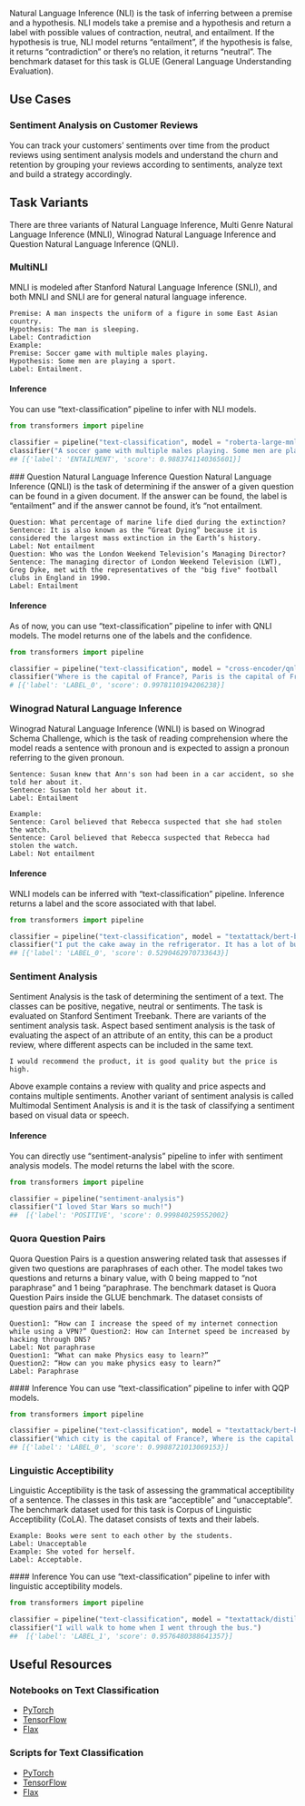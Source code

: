 Natural Language Inference (NLI) is the task of inferring between a premise and a hypothesis. NLI models take a premise and a hypothesis and return a label with possible values of contraction, neutral, and entailment. If the hypothesis is true, NLI model returns “entailment”, if the hypothesis is false, it returns “contradiction” or there’s no relation, it returns “neutral”. The benchmark dataset for this task is GLUE (General Language Understanding Evaluation).

## Use Cases 

### Sentiment Analysis on Customer Reviews
You can track your customers’ sentiments over time from the product reviews using sentiment analysis models and understand the churn and retention by grouping your reviews according to sentiments, analyze text and build a strategy accordingly.

## Task Variants 
There are three variants of Natural Language Inference, Multi Genre Natural Language Inference (MNLI),  Winograd Natural Language Inference and Question Natural Language Inference (QNLI).

### MultiNLI
MNLI is modeled after Stanford Natural Language Inference (SNLI), and both MNLI and SNLI are for general natural language inference. 
```
Premise: A man inspects the uniform of a figure in some East Asian country.
Hypothesis: The man is sleeping.
Label: Contradiction
Example: 
Premise: Soccer game with multiple males playing.
Hypothesis: Some men are playing a sport.
Label: Entailment.
``` 

#### Inference
You can use “text-classification” pipeline to infer with NLI models.
```python
from transformers import pipeline

classifier = pipeline("text-classification", model = "roberta-large-mnli")
classifier("A soccer game with multiple males playing. Some men are playing a sport.")
## [{'label': 'ENTAILMENT', 'score': 0.9883741140365601}]
```

### Question Natural Language Inference
Question Natural Language Inference (QNLI) is the task of determining if the answer of a given question can be found in a given document. If the answer can be found, the label is “entailment” and if the answer cannot be found, it’s “not entailment.
```
Question: What percentage of marine life died during the extinction?
Sentence: It is also known as the “Great Dying” because it is considered the largest mass extinction in the Earth’s history.
Label: Not entailment
Question: Who was the London Weekend Television’s Managing Director? 
Sentence: The managing director of London Weekend Television (LWT), Greg Dyke, met with the representatives of the "big five" football clubs in England in 1990.
Label: Entailment
```

#### Inference
As of now, you can use “text-classification” pipeline to infer with QNLI models. The model returns one of the labels and the confidence.

```python
from transformers import pipeline

classifier = pipeline("text-classification", model = "cross-encoder/qnli-electra-base")
classifier("Where is the capital of France?, Paris is the capital of France.")
# [{'label': 'LABEL_0', 'score': 0.9978110194206238}] 
```

### Winograd Natural Language Inference
Winograd Natural Language Inference (WNLI) is based on Winograd Schema Challenge, which is the task of reading comprehension where the model reads a sentence with pronoun and is expected to assign a pronoun referring to the given pronoun. 
```
Sentence: Susan knew that Ann's son had been in a car accident, so she told her about it. 
Sentence: Susan told her about it.
Label: Entailment

Example: 
Sentence: Carol believed that Rebecca suspected that she had stolen the watch.
Sentence: Carol believed that Rebecca suspected that Rebecca had stolen the watch.
Label: Not entailment
```

#### Inference
WNLI models can be inferred with “text-classification” pipeline. Inference returns a label and the score associated with that label.
```python
from transformers import pipeline

classifier = pipeline("text-classification", model = "textattack/bert-base-uncased-WNLI")
classifier("I put the cake away in the refrigerator. It has a lot of butter in it., The refrigerator has a lot of butter in it.")
## [{'label': 'LABEL_0', 'score': 0.5290462970733643}]
```

### Sentiment Analysis
Sentiment Analysis is the task of determining the sentiment of a text. The classes can be positive, negative, neutral or sentiments. The task is evaluated on Stanford Sentiment Treebank.
There are variants of the sentiment analysis task. Aspect based sentiment analysis is the task of evaluating the aspect of an attribute of an entity, this can be a product review, where different aspects can be included in the same text. 
```
I would recommend the product, it is good quality but the price is high. 
```
Above example contains a review with quality and price aspects and contains multiple sentiments.
Another variant of sentiment analysis is called Multimodal Sentiment Analysis is and it is the task of classifying a sentiment based on visual data or speech.

#### Inference
You can directly use “sentiment-analysis” pipeline to infer with sentiment analysis models. The model returns the label with the score.
```python
from transformers import pipeline

classifier = pipeline("sentiment-analysis")
classifier("I loved Star Wars so much!") 
##  [{'label': 'POSITIVE', 'score': 0.999840259552002}
```

### Quora Question Pairs
Quora Question Pairs is a question answering related task that assesses if given two questions are paraphrases of each other. The model takes two questions and returns a binary value, with 0 being mapped to “not paraphrase” and 1 being “paraphrase. The benchmark dataset is Quora Question Pairs inside the GLUE benchmark. The dataset consists of question pairs and their labels.
```
Question1: “How can I increase the speed of my internet connection while using a VPN?” Question2: How can Internet speed be increased by hacking through DNS?
Label: Not paraphrase
Question1: “What can make Physics easy to learn?”
Question2: “How can you make physics easy to learn?”
Label: Paraphrase
```

#### Inference
You can use “text-classification” pipeline to infer with QQP models.
```python
from transformers import pipeline

classifier = pipeline("text-classification", model = "textattack/bert-base-uncased-QQP")
classifier("Which city is the capital of France?, Where is the capital of France?")
## [{'label': 'LABEL_0', 'score': 0.9988721013069153}]
```

### Linguistic Acceptibility
Linguistic Acceptibility is the task of assessing the grammatical acceptibility of a sentence. The classes in this task are “acceptible” and “unacceptable”. The benchmark dataset used for this task is Corpus of Linguistic Acceptibility (CoLA). The dataset consists of texts and their labels.
```
Example: Books were sent to each other by the students.
Label: Unacceptable
Example: She voted for herself.
Label: Acceptable.
```

#### Inference
You can use “text-classification” pipeline to infer with linguistic acceptibility models.
```python
from transformers import pipeline

classifier = pipeline("text-classification", model = "textattack/distilbert-base-uncased-CoLA")
classifier("I will walk to home when I went through the bus.")
##  [{'label': 'LABEL_1', 'score': 0.9576480388641357}]
```


## Useful Resources

### Notebooks on Text Classification
- [PyTorch](https://github.com/huggingface/notebooks/blob/master/examples/text_classification.ipynb)
- [TensorFlow](https://github.com/huggingface/notebooks/blob/master/examples/text_classification-tf.ipynb)
- [Flax](https://github.com/huggingface/notebooks/blob/master/examples/text_classification_flax.ipynb)

### Scripts for Text Classification
- [PyTorch](https://github.com/huggingface/transformers/tree/master/examples/pytorch/text-classification)
- [TensorFlow](https://github.com/huggingface/transformers/tree/master/examples/tensorflow/text-classification)
- [Flax](https://github.com/huggingface/transformers/tree/master/examples/flax/text-classification)